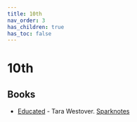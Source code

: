 ```yaml
---
title: 10th
nav_order: 3
has_children: true
has_toc: false
---
```


# 10th
## Books
- [Educated](/10th/Educated) - Tara Westover. [Sparknotes](https://www.sparknotes.com/lit/educated/)

<script>if (location.href.endsWith('.html')) window.history.replaceState({}, document.title, location.href.substring(0, location.href.length-5));</script>